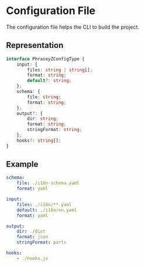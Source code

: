 # Configuration File

The configuration file helps the CLI to build the project.

## Representation

```ts
interface PhraseyZConfigType {
    input: {
        files: string | string[];
        format: string;
        default?: string;
    };
    schema: {
        file: string;
        format: string;
    };
    output?: {
        dir: string;
        format: string;
        stringFormat: string;
    };
    hooks?: string[];
}
```

## Example

```yaml
schema:
    file: ./i18n-schema.yaml
    format: yaml

input:
    files: ./i18n/**.yaml
    default: ./i18n/en.yaml
    format: yaml

output:
    dir: ./dist
    format: json
    stringFormat: parts

hooks:
    - ./hooks.js
```
